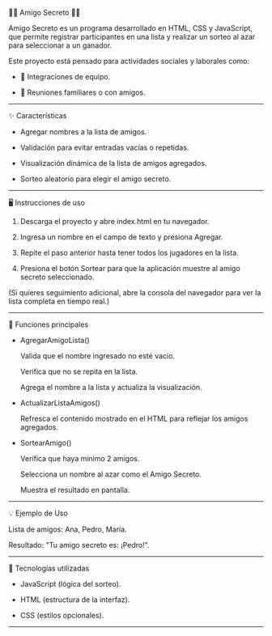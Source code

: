 🎁🎲 Amigo Secreto 🎲🎁

Amigo Secreto es un programa desarrollado en HTML, CSS y JavaScript, que permite registrar participantes en una lista y realizar un sorteo al azar para seleccionar a un ganador.

Este proyecto está pensado para actividades sociales y laborales como:

* 👥 Integraciones de equipo.

* 🎂 Reuniones familiares o con amigos.

--------------------------------------------------------------------------------------------------------------------------------------------------------------

✨ Características

* Agregar nombres a la lista de amigos.

* Validación para evitar entradas vacías o repetidas.

* Visualización dinámica de la lista de amigos agregados.

* Sorteo aleatorio para elegir el amigo secreto.

--------------------------------------------------------------------------------------------------------------------------------------------------------------

🖥️ Instrucciones de uso

1. Descarga el proyecto y abre index.html en tu navegador.

2. Ingresa un nombre en el campo de texto y presiona Agregar.

3. Repite el paso anterior hasta tener todos los jugadores en la lista.

4. Presiona el botón Sortear para que la aplicación muestre al amigo secreto seleccionado.

 (Si quieres seguimiento adicional, abre la consola del navegador para ver la lista completa en tiempo real.)

--------------------------------------------------------------------------------------------------------------------------------------------------------------

🧩 Funciones principales

* AgregarAmigoLista()

  Valida que el nombre ingresado no esté vacío.

  Verifica que no se repita en la lista.

  Agrega el nombre a la lista y actualiza la visualización.

* ActualizarListaAmigos()

  Refresca el contenido mostrado en el HTML para reflejar los amigos agregados.

* SortearAmigo()

  Verifica que haya mínimo 2 amigos.

  Selecciona un nombre al azar como el Amigo Secreto.

  Muestra el resultado en pantalla.

--------------------------------------------------------------------------------------------------------------------------------------------------------------

💡 Ejemplo de Uso

   Lista de amigos: Ana, Pedro, María.
 
   Resultado: "Tu amigo secreto es: ¡Pedro!".

--------------------------------------------------------------------------------------------------------------------------------------------------------------

🚀 Tecnologías utilizadas

* JavaScript (lógica del sorteo).

* HTML (estructura de la interfaz).

* CSS (estilos opcionales).

--------------------------------------------------------------------------------------------------------------------------------------------------------------

